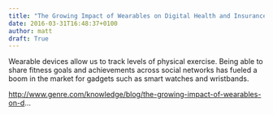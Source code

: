 ```yaml
---
title: "The Growing Impact of Wearables on Digital Health and Insurance [Presentation]"
date: 2016-03-31T16:48:37+0100
author: matt
draft: True
---
```

Wearable devices allow us to track levels of physical exercise. Being able to share fitness goals and achievements across social networks has fueled a boom in the market for gadgets such as smart watches and wristbands.

http://www.genre.com/knowledge/blog/the-growing-impact-of-wearables-on-d...
